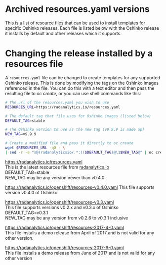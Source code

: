 # Archived resources.yaml versions

This is a list of resource files that
can be used to install templates for specific Oshinko releases.
Each file is listed below with the Oshinko release it
installs by default and other releases which it supports.

# Changing the release installed by a resources file 

A `resources.yaml` file can be changed to create templates
for any supported Oshinko release. This is done by modifying
the tags on the Oshinko images referenced in the file. You
can do this with a text editor and then pass the resulting file
to *oc create*, or you can use shell commands like this:

```bash
# The url of the resources.yaml you wish to use
RESOURCES_URL=https://radanalytics.io/resources.yaml

# The default tag that file uses for Oshinko images (listed below)
DEFAULT_TAG=stable

# The Oshinko version to use as the new tag (v9.9.9 is made up)
NEW_TAG=v9.9.9

# Create a modified file and pass it directly to oc create
wget $RESOURCES_URL -qO - \
| sed -r -e "s@(radanalyticsio/.*:)($DEFAULT_TAG)@\1$NEW_TAG@" | oc create -f -
```

https://radanalytics.io/resources.yaml  
This is the latest resources file from [radanalytics.io](https://radanalytics.io)  
DEFAULT_TAG=stable  
NEW_TAG may be any version newer than v0.4.0

https://radanalytics.io/openshift/resources-v0.4.0.yaml
This file supports version v0.4.0 of Oshinko

https://radanalytics.io/openshift/resources-v0.3.yaml  
This file supports versions v0.2.x and v0.3.x of Oshinko  
DEFAULT_TAG=v0.3.1  
NEW_TAG may be any version from v0.2.6 to v0.3.1 inclusive

https://radanalytics.io/openshift/resources-2017-4-0.yaml  
This file installs a demo release from April of 2017 and is
not valid for any other version.

https://radanalytics.io/openshift/resources-2017-6-0.yaml  
This file installs a demo release from June of 2017 and is
not valid for any other version
